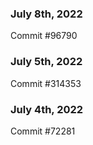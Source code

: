 ### July 8th, 2022

Commit #96790

### July 5th, 2022

Commit #314353


### July 4th, 2022

Commit #72281
